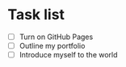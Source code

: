# Task list

- [ ] Turn on GitHub Pages
- [ ] Outline my portfolio
- [ ] Introduce myself to the world
